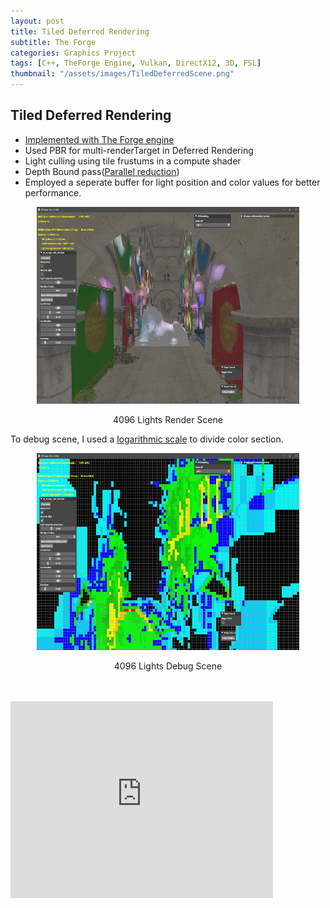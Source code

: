 ```yaml
---
layout: post
title: Tiled Deferred Rendering
subtitle: The Forge
categories: Graphics Project
tags: [C++, TheForge Engine, Vulkan, DirectX12, 3D, FSL]
thumbnail: "/assets/images/TiledDeferredScene.png"
---
```

 
## Tiled Deferred Rendering
- [Implemented with The Forge engine](https://github.com/ConfettiFX/The-Forge)
- Used PBR for multi-renderTarget in Deferred Rendering
- Light culling using tile frustums in a compute shader
- Depth Bound pass([Parallel reduction](https://diaryofagraphicsprogrammer.blogspot.com/2014/03/compute-shader-optimizations-for-amd.html))
- Employed a seperate buffer for light position and color values for better performance.


<div style="text-align: center">
	<img src="/assets/images/TiledDeferredScene.png"
	 	width="420"
	 	height="315"
     	alt="4096 Light scene">
</div>
<p style="text-align: center;">
4096 Lights Render Scene
</p>

To debug scene, I used a [logarithmic scale](https://en.wikipedia.org/wiki/Logarithmic_scale) to divide color section. 

<div style="text-align: center">
	<img src="/assets/images/TiledDeferredDebug.png"
	 	width="420"
	 	height="315"
     	alt="4096 Light Debug Scene">
</div>
<p style="text-align: center;">
4096 Lights Debug Scene
</p>

<br>
<br>

<iframe width="420" height="315" src="https://www.youtube.com/embed/OpTEyCmxMXs" frameborder="0" allowfullscreen></iframe>


